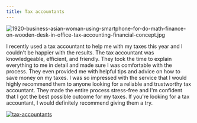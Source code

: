 ```yaml
---
title: Tax accountants
---
```


![1920-business-asian-woman-using-smartphone-for-do-math-finance-on-wooden-desk-in-office-tax-accounting-financial-concept.jpg](/1920-business-asian-woman-using-smartphone-for-do-math-finance-on-wooden-desk-in-office-tax-accounting-financial-concept.jpg)

I recently used a tax accountant to help me with my taxes this year and I couldn't be happier with the results. The tax accountant was knowledgeable, efficient, and friendly. They took the time to explain everything to me in detail and made sure I was comfortable with the process. They even provided me with helpful tips and advice on how to save money on my taxes. I was so impressed with the service that I would highly recommend them to anyone looking for a reliable and trustworthy tax accountant. They made the entire process stress-free and I'm confident that I got the best possible outcome for my taxes. If you're looking for a tax accountant, I would definitely recommend giving them a try.

[![tax-accountants](<https://dabuttonfactory.com/button.png?t=CHECK+SERVICE&f=Noto+Sans-Bold&ts=26&tc=fff&hp=45&vp=20&c=11&bgt=unicolored&bgc=4bd42f>)](<https://londonexpertfinder.com/link>)